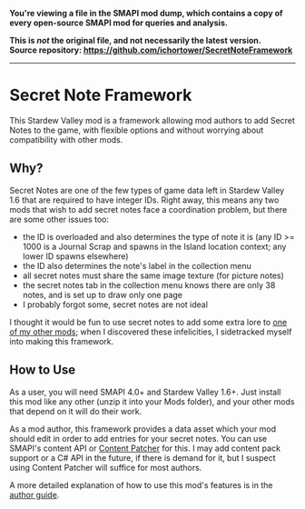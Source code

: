 **You're viewing a file in the SMAPI mod dump, which contains a copy of every open-source SMAPI mod
for queries and analysis.**

**This is _not_ the original file, and not necessarily the latest version.**  
**Source repository: https://github.com/ichortower/SecretNoteFramework**

----

# Secret Note Framework

This Stardew Valley mod is a framework allowing mod authors to add Secret Notes
to the game, with flexible options and without worrying about compatibility
with other mods.


## Why?

Secret Notes are one of the few types of game data left in Stardew Valley 1.6
that are required to have integer IDs. Right away, this means any two mods that
wish to add secret notes face a coordination problem, but there are some other
issues too:

* the ID is overloaded and also determines the type of note it is (any ID >=
  1000 is a Journal Scrap and spawns in the Island location context; any lower
  ID spawns elsewhere)
* the ID also determines the note's label in the collection menu
* all secret notes must share the same image texture (for picture notes)
* the secret notes tab in the collection menu knows there are only 38 notes,
  and is set up to draw only one page
* I probably forgot some, secret notes are not ideal

I thought it would be fun to use secret notes to add some extra lore to [one of
my other mods](https://github.com/ichortower/HatMouseLacey); when I discovered
these infelicities, I sidetracked myself into making this framework.


## How to Use

As a user, you will need SMAPI 4.0+ and Stardew Valley 1.6+. Just install this
mod like any other (unzip it into your Mods folder), and your other mods that
depend on it will do their work.

As a mod author, this framework provides a data asset which your mod should
edit in order to add entries for your secret notes. You can use SMAPI's content
API or [Content
Patcher](https://github.com/Pathoschild/StardewMods/tree/stable/ContentPatcher)
for this. I may add content pack support or a C# API in the future, if there is
demand for it, but I suspect using Content Patcher will suffice for most
authors.

A more detailed explanation of how to use this mod's features is in the [author
guide](author-guide.md).
